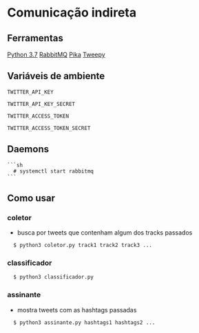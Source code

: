 # Comunicação indireta


## Ferramentas
  [Python 3.7](https://www.python.org)
  [RabbitMQ](https://www.rabbitmq.com)
  [Pika](https://pika.readthedocs.io/en/stable/)
  [Tweepy](https://www.tweepy.org)


## Variáveis de ambiente

    TWITTER_API_KEY

    TWITTER_API_KEY_SECRET

    TWITTER_ACCESS_TOKEN

    TWITTER_ACCESS_TOKEN_SECRET

## Daemons

    ```sh
      # systemctl start rabbitmq
    ```

## Como usar

  ### coletor
   - busca por tweets que contenham algum dos tracks passados
  ```sh
    $ python3 coletor.py track1 track2 track3 ...
  ```

  ### classificador
  ```sh
    $ python3 classificador.py
  ```


  ### assinante
   - mostra tweets com as hashtags passadas

  ```sh
    $ python3 assinante.py hashtags1 hashtags2 ...
  ```




